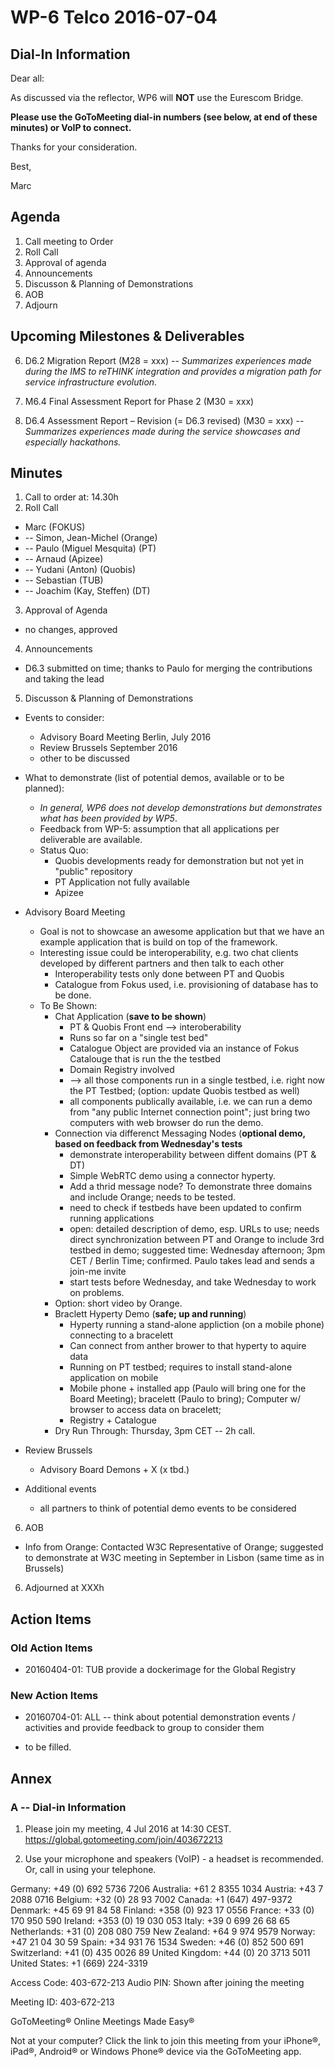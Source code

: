 # WP-6 Telco 2016-07-04

## Dial-In Information

Dear all:

As discussed via the reflector, WP6 will **NOT** use the Eurescom Bridge.

**Please use the GoToMeeting dial-in numbers (see below, at end of these minutes) or VoIP to connect.**

Thanks for your consideration. 

Best,

Marc



## Agenda

1. Call meeting to Order
2. Roll Call
3. Approval of agenda 
4. Announcements
5. Discusson & Planning of Demonstrations
6. AOB
6. Adjourn

## Upcoming Milestones & Deliverables

6. D6.2 Migration Report (M28 = xxx)  --  *Summarizes experiences made during the IMS to reTHINK integration and provides a migration path for service infrastructure evolution.*

7. M6.4 Final Assessment Report for Phase 2 (M30 = xxx)
8. D6.4 Assessment Report – Revision (= D6.3 revised) (M30 = xxx)  -- *Summarizes experiences made during the service showcases and especially hackathons.*

## Minutes

1. Call to order at: 14.30h
2. Roll Call
  * Marc (FOKUS)
  * -- Simon, Jean-Michel (Orange)
  * -- Paulo  (Miguel Mesquita) (PT)
  * -- Arnaud (Apizee)
  * -- Yudani (Anton) (Quobis)
  * -- Sebastian (TUB)
  * -- Joachim (Kay, Steffen) (DT)
3. Approval of Agenda
  * no changes, approved
4. Announcements
  * D6.3 submitted on time; thanks to Paulo for merging the contributions and taking the lead
5. Discusson & Planning of Demonstrations

  * Events to consider:
    * Advisory Board Meeting Berlin, July 2016
    * Review Brussels September 2016
    * other to be discussed
    
  * What to demonstrate (list of potential demos, available or to be planned):
    * *In general, WP6 does not develop demonstrations but demonstrates what has been provided by WP5*.
    * Feedback from WP-5:  assumption that all applications per deliverable are available.
    * Status Quo:
      * Quobis developments ready for demonstration but not yet in "public" repository
      * PT Application not fully available
      * Apizee
    
  * Advisory Board Meeting
    * Goal is not to showcase an awesome application but that we have an example application that is build on top of the framework.
    * Interesting issue could be interoperability, e.g. two chat clients developed by different partners and then talk to each other
      * Interoperability tests only done between PT and Quobis
      * Catalogue from Fokus used, i.e. provisioning of database has to be done.
    * To Be Shown:
      * Chat Application (**save to be shown**)
        * PT & Quobis Front end --> interoberability
        * Runs so far on a "single test bed"
        * Catalogue Object are provided via an instance of Fokus Catalouge that is run the the testbed
        * Domain Registry involved
        * --> all those components run in a single testbed, i.e. right now the PT Testbed; (option: update Quobis testbed as well)
        * all components publically available, i.e. we can run a demo from "any public Internet connection point"; just bring two computers with web browser do run the demo.
      * Connection via differenct Messaging Nodes (**optional demo, based on feedback from Wednesday's tests**
        * demonstrate interoperability between diffent domains (PT & DT)
        * Simple WebRTC demo using a connector hyperty.
        * Add a thrid message node? To demonstrate three domains and include Orange; needs to be tested.
        * need to check if testbeds have been updated to confirm running applications
        * open: detailed description of demo, esp. URLs to use; needs direct synchronization between PT and Orange to include 3rd testbed in demo; suggested time: Wednesday afternoon; 3pm CET / Berlin Time; confirmed.  Paulo takes lead and sends a join-me invite
        * start tests before Wednesday, and take Wednesday to work on problems.
      * Option: short video by Orange.
      * Braclett Hyperty Demo (**safe; up and running**)
        * Hyperty running a stand-alone appliction (on a mobile phone) connecting to a bracelett
        * Can connect from anther brower to that hyperty to aquire data
        * Running on PT testbed; requires to install stand-alone application on mobile
        * Mobile phone + installed app (Paulo will bring one for the Board Meeting);  bracelett (Paulo to bring); Computer w/ browser to access data on bracelett;
        * Registry + Catalogue
      * Dry Run Through: Thursday, 3pm CET -- 2h call.  


  
  * Review Brussels
    * Advisory Board Demons + X (x tbd.)
    
  * Additional events
    * all partners to think of potential demo events to be considered


6. AOB
 * Info from Orange:  Contacted W3C Representative of Orange; suggested to demonstrate at W3C meeting in September in Lisbon (same time as in Brussels)

6. Adjourned at XXXh

## Action Items

### Old Action Items
* 20160404-01:  TUB provide a dockerimage for the Global Registry

### New Action Items

* 20160704-01:  ALL -- think about potential demonstration events / activities and provide feedback to group to consider them

* to be filled.


## Annex

### A -- Dial-in Information

1.  Please join my meeting, 4 Jul 2016 at 14:30 CEST.
https://global.gotomeeting.com/join/403672213

2.  Use your microphone and speakers (VoIP) - a headset is recommended. Or, call in using your telephone.

Germany: +49 (0) 692 5736 7206
Australia: +61 2 8355 1034
Austria: +43 7 2088 0716
Belgium: +32 (0) 28 93 7002
Canada: +1 (647) 497-9372
Denmark: +45 69 91 84 58
Finland: +358 (0) 923 17 0556
France: +33 (0) 170 950 590
Ireland: +353 (0) 19 030 053
Italy: +39 0 699 26 68 65
Netherlands: +31 (0) 208 080 759
New Zealand: +64 9 974 9579
Norway: +47 21 04 30 59
Spain: +34 931 76 1534
Sweden: +46 (0) 852 500 691
Switzerland: +41 (0) 435 0026 89
United Kingdom: +44 (0) 20 3713 5011
United States: +1 (669) 224-3319

Access Code: 403-672-213
Audio PIN: Shown after joining the meeting

Meeting ID: 403-672-213

GoToMeeting®
Online Meetings Made Easy®

Not at your computer? Click the link to join this meeting from your iPhone®, iPad®, Android® or Windows Phone® device via the GoToMeeting app.
